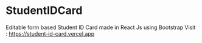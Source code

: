 # StudentIDCard
Editable form based Student ID Card made in React Js using Bootstrap
Visit : https://student-id-card.vercel.app
